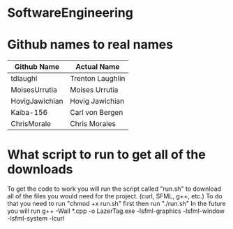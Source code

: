 # SoftwareEngineering

# Github names to real names
| Github Name  | Actual Name |
| ------------- | ------------- |
| tdlaughl  | Trenton Laughlin |
| MoisesUrrutia | Moises Urrutia |
| HovigJawichian | Hovig Jawichian |
| Kaiba-156 | Carl von Bergen |
| ChrisMorale | Chris Morales |

# What script to run to get all of the downloads
To get the code to work you will run the script called "run.sh" to download all of the files you would need for the project. (curl, SFML, g++, etc.) To do that you need to run "chmod +x run.sh" first then run "./run.sh"
In the future you will run g++ -Wall *.cpp -o LazerTag.exe -lsfml-graphics -lsfml-window -lsfml-system -lcurl
